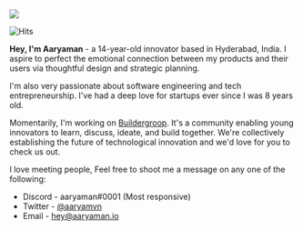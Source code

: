 <img src="https://media.discordapp.net/attachments/864826842707132446/930809278279848036/Profile_Banner_GH.png" />

![Hits](https://hits.link/hits?url=https%3A%2F%2Fgithub.com%2Faaryamvn)


**Hey, I'm Aaryaman** - a 14-year-old innovator based in Hyderabad, India. I aspire to perfect the emotional connection between my products and their users via thoughtful design and strategic planning. 

I'm also very passionate about software engineering and tech entrepreneurship. I've had a deep love for startups ever since I was 8 years old. 

Momentarily, I'm working on <a href="https://buildergroop.com">Buildergroop</a>. It's a community enabling young innovators to learn, discuss, ideate, and build together. We're collectively establishing the future of technological innovation and we'd love for you to check us out.

I love meeting people, Feel free to shoot me a message on any one of the following:

- Discord - aaryaman#0001 (Most responsive)
- Twitter - <a href="https://twitter.com/aaryamvn">@aaryamvn</a> 
- Email - <a href="mailto:hey@aaryaman.io">hey@aaryaman.io</a>

